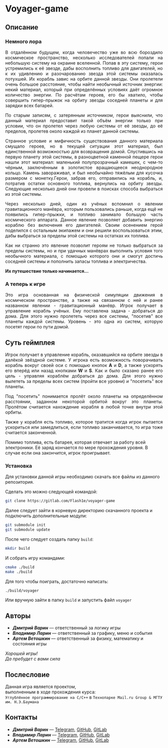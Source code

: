 # Voyager-game

## Описание

### Немного лора
<p style='text-align: justify;'>
В отдалённом будущем, когда человечество уже во всю бороздило космическое пространство, 
несколько исследователей попали на небольшую систему на окраине вселенной. Попав в эту систему, герои устремились к её звезде, 
дабы восполнить топливо для двигателей, но к их удивлению и разочарованию звезда этой системы оказалась потухшей.
Их корабль завис на орбите данной звезды. Они пролетели очень большое расстояние, чтобы найти необычный источник энергии:
некий материал, который при определённых условиях даёт огромное количество энергии. По расчётам героев, его бы хватило, чтобы
совершить гипер-прыжок на орбиту звезды соседней планеты и для зарядки всех батарей.
</p>

<p style='text-align: justify;'>
По старым записям, с затерянным источником, герои выяснили, что данный материал предоставит такой объём энергии только при условии,
что он пролетел через любую системы от её звезды, до её пределов, пролетев около каждой из планет данной системы.
</p>

<p style='text-align: justify;'>
Странное условие и мифичность существования данного материала смущало героев, но в текущей ситуации этот материал, 
был единственной возможностью для возвращения домой. Спустившись на первую планету этой системы, в разноцветной каменной пещере
герои нашли этот материал: маленький полупрозрачный камешек, с чем-то чёрным, заключённым в золотистое вращающееся неоднородное кольцо.
Камень завораживал, и был необычайно тяжёлым для кусочка размером с монетку.Герои, забрав его, отправились на корабль, и, потратив остатки основного топлива, 
вернулись на орбиту звезды. Следующие несколько дней они провели в поисках способа выбраться из этой системы.
</p>

<p style='text-align: justify;'>
Через несколько дней, один из учёных вспомнил о явлении гравитационного манёвра, которым пользовались раньше, когда ещё не появились гипер-прыжки, 
и топливо занимало большую часть космического аппарата. Данное явление позволяет добавить энергию кораблю без включения его двигателей.
Своим осенением герой поделился с остальным экипажем и они решили воспользоваться этим, дабы выбраться за пределы этой системы на остатках их топлива.
</p>

<p style='text-align: justify;'>
Как ни странно это явление позволит героям не только выбраться за пределы системы, но и при удачных манёврах выполнить условия того необычного материала, 
с помощью которого они и смогут достичь соседней системы и пополнить запасы топлива и электричества.
</p>

**Их путешествие только начинается...**

### А теперь к игре

<p style='text-align: justify;'>
Это игра основанная на физической симуляции движения в космическом пространстве,
а также на связанном с ней и ранее названном явлении - гравитационный манёвр. Игрок получает в управление корабль учёных.
Ему поставлена задача - добраться до дома. Для этого нужно пролететь через все системы, "посетив" все планеты каждой системы. 
Уровень - это одна из систем, которую посетят герои по пути домой.
</p>

## Суть геймплея

<p style='text-align: justify;'>
Игрок получает в управление корабль, оказавшийся на орбите звезды в далёкой звёздной системе.
У игрока есть возможность поворачивать корабль вокруг своей оси с помощью кнопок <b>A</b> и <b>D</b>, а также ускорять 
его вперёд или назад кнопками <b>W</b> и <b>S</b>. Как и было сказано ранее его цель - управляя кораблём добраться до дома. Для этого нужно вылететь 
за пределы всех систем (пройти все уровни)  и "посетить" все планеты. 
</p>

<p style='text-align: justify;'>
Под "посетить" понимается пролёт около планеты на определённом расстоянии, заданном некоторой орбитой вокруг это планеты.
Пролётом считается нахождение корабля в любой точке внутри этой орбиты.
</p>

<p style='text-align: justify;'>
Также у корабля есть топливо, которое тратится когда игрок пытается ускориться или замедлиться, если топливо
заканчивается, то игра тоже считается законченной.
</p>

Помимо топлива, есть батарея, которая отвечает за работу всей электроники. 
Её заряд кончается по мере прохождения уровня.
В случае если она закончится, игрок проигрывает.

### Установка

Для установки данной игры необходимо скачать все файлы из данного репозитория.

Сделать это можно следующей командой:

```bash
git clone https://gitlab.com/Flash1e/voyager-game
```

Далее следует зайти в корневую директорию скачанного проекта и подключить дополнительные модули:

```bash
git submodule init
git submodule update 
```

После чего следует создать папку `build`:

```bash
mkdir build
```

И собрать игру командами:

```bash
cmake ./build
make ./build
```

Для того чтобы поиграть, достаточно написать:

```bash
./build/voyager
```

Или вручную зайти в папку `build` и запустить файл `voyager`


## Авторы

- ***Дмитрий Варин*** — ответственный за логику игры
- ***Владимир Ларин*** — ответственный за графику, меню и события
- ***Артем Ветошкин*** — ответственный за физику, математику и состояния игры

*Хорошей игры!*  
*Да пребудет с вами сила*


## Послесловие

Данная игра является проектом,  
выполненным в ходе прохождения курса:  
`Углублённое программирование на C/С++`   в `Технопарке Mail.ru Group & МГТУ им. Н.Э.Баумана`

## Контакты

- ***Дмитрий Варин*** — [Telegram](https://t.me/varindv), [GitHub](https://github.com/Flash1ee), [GitLab](https://gitlab.com/Flash1e)
- ***Владимир Ларин*** — [Telegram](https://t.me/volodyalarin), [GitHub](https://github.com/volodyalarin), [GitLab](https://gitlab.com/volodyalarin)
- ***Артем Ветошкин*** — [Telegram](https://t.me/TheCompilerA), [GitHub](https://github.com/ThCompiler), [GitLab](https://gitlab.com/TheCompiler)
